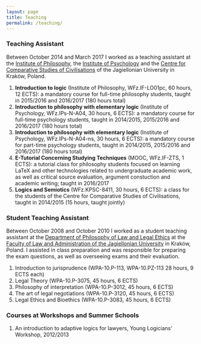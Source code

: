 ```yaml
---
layout: page
title: Teaching
permalink: /teaching/
---
```


### Teaching Assistant

Between October 2014 and March 2017 I worked as a teaching assistant at the [Institute of Philosophy](https://filozofia.uj.edu.pl/en_GB/start), the [Institute of Psychology](https://psychologia.uj.edu.pl/en_GB/start) and the [Centre for Comparative Studies of Civilisations](http://www.psc.uj.edu.pl/) of the Jagiellonian University in Kraków, Poland.

1. **Introduction to logic** (Institute of Philosophy, WFz.IF-LO01pc, 60 hours, 12 ECTS): a mandatory course for full-time philosophy students, taught in 2015/2016 and 2016/2017 (180 hours total)  
2. **Introduction to philosophy with elementary logic** (Institute of Psychology, WFz.IPs-N-A04, 30 hours, 6 ECTS): a mandatory course for full-time psychology students, taught in 2014/2015, 2015/2016 and 2016/2017 (180 hours total)  
3. **Introduction to philosophy with elementary logic** (Institute of Psychology, WFz.IPs-N-A04-ns, 30 hours, 6 ECTS): a mandatory course for part-time psychology students, taught in 2014/2015, 2015/2016 and 2016/2017 (180 hours total)  
4. **E-Tutorial Concerning Studying Techniques** (MOOC, WFz.IF-ZTS, 1 ECTS): a tutorial class for philosophy students focused on learning LaTeX and other technologies related to undergraduate academic work, as well as critical source evaluation, argument constuction and academic writing; taught in 2016/2017  
5. **Logics and Semiotics** (WFz.KPSC-8411, 30 hours, 6 ECTS): a class for the students of the Centre for Comparative Studies of Civilisations, taught in 2014/2015 (15 hours, taught jointly)

### Student Teaching Assistant

Between October 2008 and October 2010 I worked as a student teaching assistant at the [Department of Philosophy of Law and Legal Ethics](https://www.law.uj.edu.pl/~kfpep/joomla2/index.php?option=com_content&view=frontpage&Itemid=1&lang=en) at the [Faculty of Law and Administration of the Jagiellonian University](https://wpia.uj.edu.pl/) in Kraków, Poland. I assisted in class preparation and was responsible for preparing the exam questions, as well as overseeing exams and their evaluation.  

1. Introduction to jurisprudence (WPA-10.P-113, WPA-10.PZ-113 28 hours, 9 ECTS each)  
2. Legal Theory (WPA-10.P-3075, 45 hours, 6 ECTS)
3. Philosophy of interpretation (WPA-10.P-3012, 45 hours, 6 ECTS)  
4. The art of legal negotiations (WPA-10.P-3120, 45 hours, 6 ECTS)  
5. Legal Ethics and Bioethics (WPA-10.P-3083, 45 hours, 6 ECTS)  

### Courses at Workshops and Summer Schools

1. An introduction to adaptive logics for lawyers, Young Logicians’ Workshop, 2012/2013